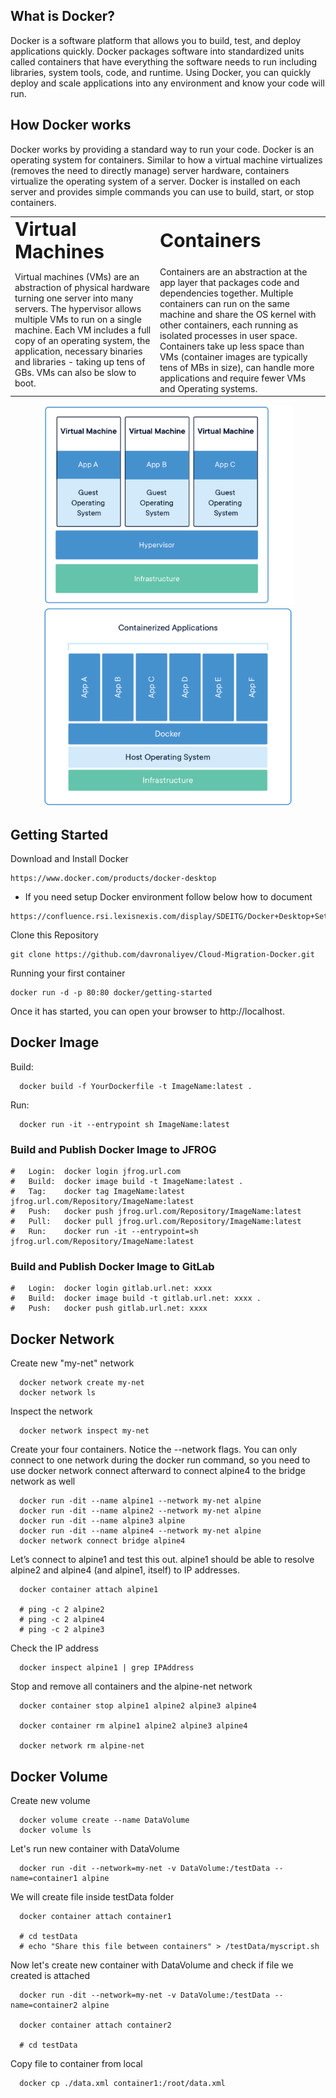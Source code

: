 ##	What is Docker? 
Docker is a software platform that allows you to build, test, and deploy applications quickly. Docker packages software into standardized units called containers that have everything the software needs to run including libraries, system tools, code, and runtime. Using Docker, you can quickly deploy and scale applications into any environment and know your code will run.

## How Docker works
Docker works by providing a standard way to run your code. Docker is an operating system for containers. Similar to how a virtual machine virtualizes (removes the need to directly manage) server hardware, containers virtualize the operating system of a server. Docker is installed on each server and provides simple commands you can use to build, start, or stop containers.

<table border="0">
 <tr>
    <td><b style="font-size:30px">Virtual Machines</b></td>
    <td><b style="font-size:30px">Containers</b></td>
 </tr>
 <tr>
    <td>Virtual machines (VMs) are an abstraction of physical hardware turning one server into many servers. The hypervisor allows multiple VMs to run on a single machine. Each VM includes a full copy of an operating system, the application, necessary binaries and libraries - taking up tens of GBs. VMs can also be slow to boot.</td>
    <td>Containers are an abstraction at the app layer that packages code and dependencies together. Multiple containers can run on the same machine and share the OS kernel with other containers, each running as isolated processes in user space. Containers take up less space than VMs (container images are typically tens of MBs in size), can handle more applications and require fewer VMs and Operating systems.</td>
 </tr>
</table>

<p align="center">
  <img src="/src/img/container-vm-whatcontainer_2.png" width="400" title="hover text">
  <img src="/src/img/docker-containerized-appliction-blue-border_2.png" width="400" alt="accessibility text">
</p>

## Getting Started
Download and Install Docker
```
https://www.docker.com/products/docker-desktop
```
* If you need setup Docker environment follow below how to document
```
https://confluence.rsi.lexisnexis.com/display/SDEITG/Docker+Desktop+Setup
```

Clone this Repository
```
git clone https://github.com/davronaliyev/Cloud-Migration-Docker.git
```
Running your first container
```
docker run -d -p 80:80 docker/getting-started
```
Once it has started, you can open your browser to http://localhost.

## Docker Image
Build:    
      
      docker build -f YourDockerfile -t ImageName:latest .
Run:      

      docker run -it --entrypoint sh ImageName:latest

### Build and Publish Docker Image to JFROG 
    #   Login:  docker login jfrog.url.com
    #   Build:  docker image build -t ImageName:latest .
    #   Tag:    docker tag ImageName:latest jfrog.url.com/Repository/ImageName:latest
    #   Push:   docker push jfrog.url.com/Repository/ImageName:latest
    #   Pull:   docker pull jfrog.url.com/Repository/ImageName:latest
    #   Run:    docker run -it --entrypoint=sh jfrog.url.com/Repository/ImageName:latest

### Build and Publish Docker Image to GitLab
    #   Login:  docker login gitlab.url.net: xxxx
    #   Build:  docker image build -t gitlab.url.net: xxxx .
    #   Push:   docker push gitlab.url.net: xxxx

## Docker Network
      
Create new "my-net" network

      docker network create my-net
      docker network ls

Inspect the network

      docker network inspect my-net

Create your four containers. Notice the --network flags. You can only connect to one network during the docker run command, so you need to use docker network connect afterward to connect alpine4 to the bridge network as well


      docker run -dit --name alpine1 --network my-net alpine
      docker run -dit --name alpine2 --network my-net alpine
      docker run -dit --name alpine3 alpine
      docker run -dit --name alpine4 --network my-net alpine
      docker network connect bridge alpine4

 Let’s connect to alpine1 and test this out. alpine1 should be able to resolve alpine2 and alpine4 (and alpine1, itself) to IP addresses.

      docker container attach alpine1

      # ping -c 2 alpine2
      # ping -c 2 alpine4
      # ping -c 2 alpine3

Check the IP address
      
      docker inspect alpine1 | grep IPAddress

Stop and remove all containers and the alpine-net network

      docker container stop alpine1 alpine2 alpine3 alpine4

      docker container rm alpine1 alpine2 alpine3 alpine4

      docker network rm alpine-net

## Docker Volume
Create new volume

      docker volume create --name DataVolume
      docker volume ls

Let's run new container with DataVolume

      docker run -dit --network=my-net -v DataVolume:/testData --name=container1 alpine

We will create file inside testData folder

      docker container attach container1

      # cd testData
      # echo "Share this file between containers" > /testData/myscript.sh

Now let's create new container with DataVolume and check if file we created is attached

      docker run -dit --network=my-net -v DataVolume:/testData --name=container2 alpine

      docker container attach container2

      # cd testData

Copy file to container from local

      docker cp ./data.xml container1:/root/data.xml
